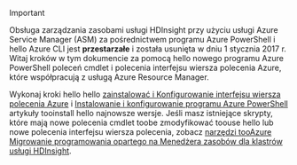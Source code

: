 > [!IMPORTANT]
> Obsługa zarządzania zasobami usługi HDInsight przy użyciu usługi Azure Service Manager (ASM) za pośrednictwem programu Azure PowerShell i hello Azure CLI jest **przestarzałe** i została usunięta w dniu 1 stycznia 2017 r. Witaj kroków w tym dokumencie za pomocą hello nowego programu Azure PowerShell poleceń cmdlet i polecenia interfejsu wiersza polecenia Azure, które współpracują z usługą Azure Resource Manager.
> 
> Wykonaj kroki hello hello [zainstalować i Konfigurowanie interfejsu wiersza polecenia Azure](../articles/cli-install-nodejs.md) i [Instalowanie i konfigurowanie programu Azure PowerShell](/powershell/azureps-cmdlets-docs) artykuły tooinstall hello najnowsze wersje. Jeśli masz istniejące skrypty, które mają nowe polecenia cmdlet toobe zmodyfikować toouse hello lub nowe polecenia interfejsu wiersza polecenia, zobacz [narzędzi tooAzure Migrowanie programowania opartego na Menedżera zasobów dla klastrów usługi HDInsight](../articles/hdinsight/hdinsight-hadoop-development-using-azure-resource-manager.md).
> 
> 

